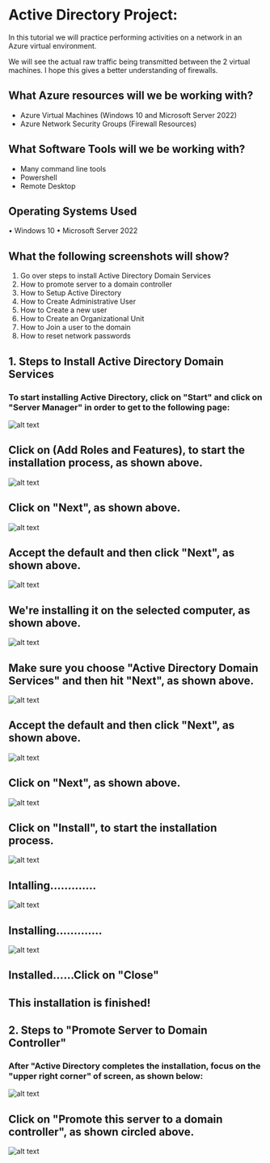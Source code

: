 # Active Directory Project:

In this tutorial we will practice performing activities on a network in an Azure virtual environment.

We will see the actual raw traffic being transmitted between the 2 virtual machines. I hope this gives a better understanding of firewalls.

## What Azure resources will we be working with?
* Azure Virtual Machines (Windows 10 and Microsoft Server 2022)
* Azure Network Security Groups (Firewall Resources)

## What Software Tools will we be working with?
* Many command line tools
* Powershell
* Remote Desktop

## Operating Systems Used
•	Windows 10
•	Microsoft Server 2022

## What the following screenshots will show?
1.	Go over steps to install Active Directory Domain Services
2.	How to promote server to a domain controller
3.	How to Setup Active Directory
4.	How to Create Administrative User
5.	How to Create a new user
6.	How to Create an Organizational Unit
7.	How to Join a user to the domain
8.	How to reset network passwords

## 1.  Steps to Install Active Directory Domain Services
### To start installing Active Directory, click on "Start" and click on "Server Manager" in order to get to the following page:

![alt text](https://i.imgur.com/ZGUJ54J.png)

## Click on (Add Roles and Features), to start the installation process, as shown above.

![alt text](https://i.imgur.com/qCQmCfW.png)

## Click on "Next", as shown above.

![alt text](https://i.imgur.com/ykQgBy1.png)

## Accept the default and then click "Next", as shown above.


![alt text](https://i.imgur.com/62Uzi9W.png)

## We're installing it on the selected computer, as shown above.

![alt text](https://i.imgur.com/zbOVgwO.png)

## Make sure you choose "Active Directory Domain Services" and then hit "Next", as shown above.

![alt text](https://i.imgur.com/7KLR70E.png)

## Accept the default and then click "Next", as shown above.

![alt text](https://i.imgur.com/xe6Wezw.png)

## Click on "Next", as shown above.

![alt text](https://i.imgur.com/1lBpud5.png)

## Click on "Install", to start the installation process.


![alt text](https://i.imgur.com/j9mh3uP.png)

## Intalling.............

![alt text](https://i.imgur.com/u71Bpp0.png)

## Installing.............

![alt text](https://i.imgur.com/AW0QS4c.png)

## Installed......Click on "Close"

## This installation is finished!


## 2.  Steps to "Promote Server to Domain Controller"
### After "Active Directory completes the installation, focus on the "upper right corner" of screen, as shown below:

![alt text](https://i.imgur.com/TTNUHK5.png)

## Click on **"Promote this server to a domain controller"**, as shown circled above.

![alt text](https://i.imgur.com/QIkiHkC.png)



